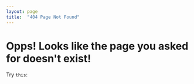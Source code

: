 ```yaml
---
layout: page
title:  "404 Page Not Found"
---
```

# Opps! Looks like the page you asked for doesn't exist!

Try ```this```:
